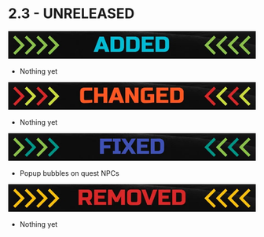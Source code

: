 # 2.3 - UNRELEASED

![](../.gitbook/assets/image%20%281%29.png)

* Nothing yet

![](../.gitbook/assets/image%20%282%29.png)

* Nothing yet

![](../.gitbook/assets/image%20%283%29.png)

* Popup bubbles on quest NPCs

![](../.gitbook/assets/image%20%284%29.png)

* Nothing yet

